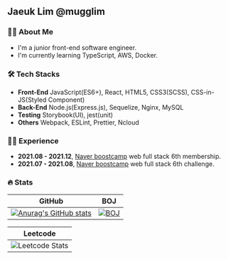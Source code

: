 ## Jaeuk Lim @mugglim

<h3 align="left">🙋‍♂️ About Me </h3> 

- I'm a junior front-end software engineer.
- I'm currently learning TypeScript, AWS, Docker.

<h3 align="left">🛠 Tech Stacks</h3> 

- **Front-End** JavaScript(ES6+), React, HTML5, CSS3(SCSS), CSS-in-JS(Styled Component) 
- **Back-End** Node.js(Express.js), Sequelize, Nginx, MySQL 
- **Testing** Storybook(UI), jest(unit)
- **Others** Webpack, ESLint, Prettier, Ncloud 


<h3 align="left">🏃‍♂️ Experience </h3> 

- **2021.08 - 2021.12**, [Naver boostcamp](https://boostcamp.connect.or.kr/) web full stack 6th membership.
- **2021.07 - 2021.08**, [Naver boostcamp](https://boostcamp.connect.or.kr/) web full stack 6th challenge.

<h3 align="left">🔥 Stats </h3>

| GitHub | BOJ  |
| :----: | :--: |
| [![Anurag's GitHub stats](https://github-readme-stats.vercel.app/api?username=mugglim&count_private=true&theme=dracula)](https://github.com/anuraghazra/github-readme-stats) | [![BOJ](http://mazassumnida.wtf/api/generate_badge?boj=mugglim)](https://www.acmicpc.net/user/mugglim) | 

 | Leetcode |
 | :------: |
 | ![Leetcode Stats](https://leetcard.jacoblin.cool/mugglim?theme=light) |



